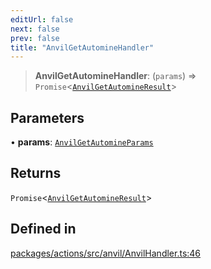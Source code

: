 ```yaml
---
editUrl: false
next: false
prev: false
title: "AnvilGetAutomineHandler"
---
```


> **AnvilGetAutomineHandler**: (`params`) => `Promise`\<[`AnvilGetAutomineResult`](/reference/tevm/actions/type-aliases/anvilgetautomineresult/)\>

## Parameters

• **params**: [`AnvilGetAutomineParams`](/reference/tevm/actions/type-aliases/anvilgetautomineparams/)

## Returns

`Promise`\<[`AnvilGetAutomineResult`](/reference/tevm/actions/type-aliases/anvilgetautomineresult/)\>

## Defined in

[packages/actions/src/anvil/AnvilHandler.ts:46](https://github.com/evmts/tevm-monorepo/blob/main/packages/actions/src/anvil/AnvilHandler.ts#L46)
